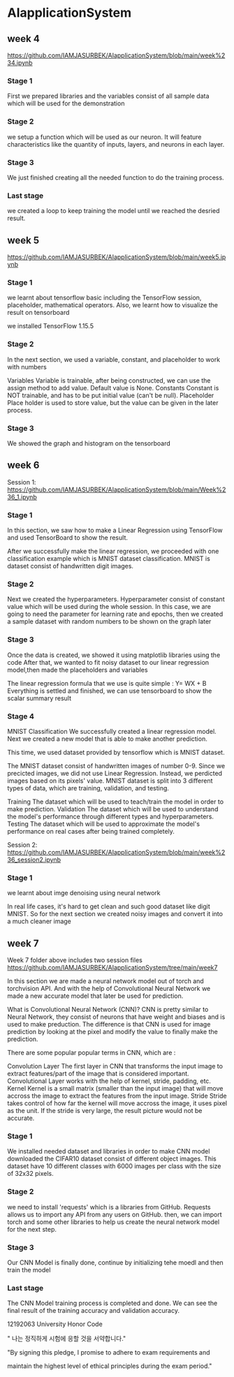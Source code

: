 # AIapplicationSystem
## week 4
https://github.com/IAMJASURBEK/AIapplicationSystem/blob/main/week%234.ipynb

### Stage 1
First we prepared libraries and the variables consist of all sample data which will be used for the demonstration



### Stage 2
we setup a function which will be used as our neuron.
It will feature characteristics like the quantity of inputs, layers, and neurons in each layer.

### Stage 3

We just finished creating all the needed function to do the training process.

### Last stage 
we created a loop to keep training the model until we reached the desried result.


## week 5
https://github.com/IAMJASURBEK/AIapplicationSystem/blob/main/week5.ipynb

### Stage 1
 we learnt about tensorflow basic including the TensorFlow session, placeholder, mathematical operators. Also, we learnt how to visualize the result on tensorboard

we installed TensorFlow 1.15.5
### Stage 2
In the next section, we used a variable, constant, and placeholder to work with numbers

Variables
Variable is trainable, after being constructed, we can use the assign method to add value. Default value is None.
Constants
Constant is NOT trainable, and has to be put initial value (can't be null).
Placeholder
Place holder is used to store value, but the value can be given in the later process.
### Stage 3
We showed the graph and histogram on the tensorboard

## week 6
Session 1:
https://github.com/IAMJASURBEK/AIapplicationSystem/blob/main/Week%236_1.ipynb
### Stage 1
In this section, we saw how to make a Linear Regression using TensorFlow and used TensorBoard to show the result.

After we successfully make the linear regression, we proceeded with one classification example which is MNIST dataset classification. MNIST is dataset consist of handwritten digit images.
### Stage 2
Next we created the hyperparameters. Hyperparameter consist of constant value which will be used during the whole session. In this case, we are going to need the parameter for learning rate and epochs, then we created a sample dataset with random numbers to be shown on the graph later
### Stage 3
Once the data is created, we showed it using matplotlib libraries using the code
After that, we wanted to fit noisy dataset to our linear regression model,then made the placeholders and variables

The linear regression formula that we use is quite simple : Y= WX + B
Everything is settled and finished, we can use tensorboard to show the scalar summary result
### Stage 4
MNIST Classification
We successfully created a linear regression model. Next we  created a new model that is able to make another prediction.

This time, we used dataset provided by tensorflow which is MNIST dataset.

The MNIST dataset consist of handwritten images of number 0-9. Since we precicted images, we did not use Linear Regression. Instead, we perdicted images based on its pixels' value.
MNIST dataset is split into 3 different types of data, which are training, validation, and testing.

Training
The dataset which will be used to teach/train the model in order to make prediction.
Validation
The dataset which will be used to understand the model's performance through different types and hyperparameters.
Testing
The dataset which will be used to approximate the model's performance on real cases after being trained completely.


Session 2:
https://github.com/IAMJASURBEK/AIapplicationSystem/blob/main/week%236_session2.ipynb

### Stage 1
 we learnt about imge denoising using neural network

In real life cases, it's hard to get clean and such good dataset like digit MNIST. So for the next section we  created  noisy images and convert it into a much cleaner image





## week 7



Week 7 folder above includes two session files
https://github.com/IAMJASURBEK/AIapplicationSystem/tree/main/week7

 In this section we are made a neural network model out of torch and torchvision API. And with the help of Convolutional Neural Network we  made a new accurate model that later be used for prediction.

What is Convolutional Neural Network (CNN)?
CNN is pretty similar to Neural Network, they consist of neurons that have weight and biases and is used to make preduction. The difference is that CNN is used for image prediction by looking at the pixel and modify the value to finally make the prediction.

There are some popular popular terms in CNN, which are :

Convolution Layer
The first layer in CNN that transforms the input image to extract features/part of the image that is considered important. Convolutional Layer works with the help of kernel, stride, padding, etc.
Kernel
Kernel is a small matrix (smaller than the input image) that will move accross the image to extract the features from the input image.
Stride
Stride takes control of how far the kernel will move accross the image, it uses pixel as the unit. If the stride is very large, the result picture would not be accurate.
### Stage 1
We installed needed dataset and libraries in order to make CNN model
downloaded the CIFAR10 dataset consist of different object images. This dataset have 10 different classes with 6000 images per class with the size of 32x32 pixels.
### Stage 2
 we need to install 'requests' which is a libraries from GitHub. Requests allows us to import any API from any users on GitHub.
 then, we can import torch and some other libraries to help us create the neural network model for the next step.
 ### Stage 3
 Our CNN Model is finally done, continue by initializing tehe moedl and then train the model
### Last stage
The CNN Model training process is completed and done. We can see the final result of the training accuracy and validation accuracy.





12192063
University Honor Code

" 나는 정직하게 시험에 응할 것을 서약합니다."

"By signing this pledge, I promise to adhere to exam requirements and

maintain the highest level of ethical principles during the exam period."
